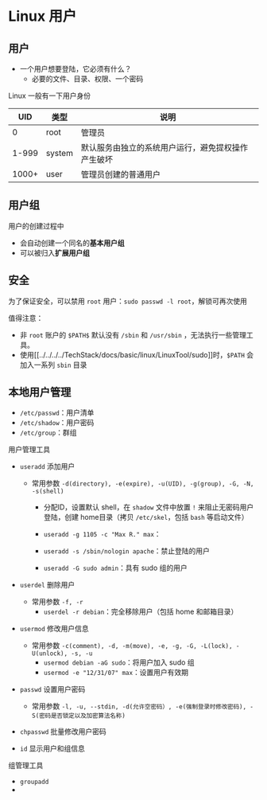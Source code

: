 # Linux 用户

## 用户

* 一个用户想要登陆，它必须有什么？
  * 必要的文件、目录、权限、一个密码

Linux 一般有一下用户身份

| UID   | 类型   | 说明                                               |
| ----- | ------ | -------------------------------------------------- |
| 0     | root   | 管理员                                             |
| 1-999 | system | 默认服务由独立的系统用户运行，避免提权操作产生破坏 |
| 1000+ | user   | 管理员创建的普通用户                               |

## 用户组

用户的创建过程中

* 会自动创建一个同名的**基本用户组**
* 可以被归入**扩展用户组**

## 安全

为了保证安全，可以禁用 `root` 用户：`sudo passwd -l root`，解锁可再次使用

值得注意：

* 非 `root` 账户的 `$PATH$` 默认没有 `/sbin` 和 `/usr/sbin` ，无法执行一些管理工具。
* 使用[[../../../../TechStack/docs/basic/linux/LinuxTool/sudo]]时，`$PATH` 会加入一系列 `sbin` 目录

## 本地用户管理

* `/etc/passwd`：用户清单
* `/etc/shadow`：用户密码
* `/etc/group`：群组

用户管理工具

* `useradd` 添加用户

  * 常用参数 `-d(directory), -e(expire), -u(UID), -g(group), -G, -N, -s(shell)`

    * 分配ID，设置默认 shell，在 `shadow` 文件中放置 `!` 来阻止无密码用户登陆，创建 home目录（拷贝 `/etc/skel`，包括 `bash` 等启动文件）

    * `useradd -g 1105 -c "Max R." max`：
    * `useradd -s /sbin/nologin apache`：禁止登陆的用户
    * `useradd -G sudo admin`：具有 sudo 组的用户

* `userdel` 删除用户

  * 常用参数 `-f, -r`
    * `userdel -r debian`：完全移除用户（包括 home 和邮箱目录）

* `usermod` 修改用户信息

  * 常用参数 `-c(comment), -d, -m(move), -e, -g, -G, -L(lock), -U(unlock), -s, -u`
    * `usermod debian -aG sudo`：将用户加入 sudo 组
    * `usermod -e "12/31/07" max`：设置用户有效期

* `passwd` 设置用户密码

  * 常用参数 `-l, -u, --stdin, -d(允许空密码）, -e(强制登录时修改密码), -S(密码是否锁定以及加密算法名称)`

* `chpasswd` 批量修改用户密码
* `id` 显示用户和组信息

组管理工具

* `groupadd`
* 